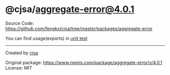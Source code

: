 # @cjsa/aggregate-error@4.0.1

Source Code: https://github.com/fengkx/cjsa/tree/master/packages/aggregate-error

You can find usage(exports) in [unit test](https://github.com/fengkx/cjsa/tree/master/packages/aggregate-error/test/pkg.test.js)

---

Created by [cjsa](https://github.com/fengkx/cjsa/)

Original package: https://www.npmjs.com/package/aggregate-error/v/4.0.1
License: MIT
